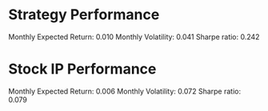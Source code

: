 # Strategy Performance
Monthly Expected Return: 0.010
Monthly Volatility: 0.041
Sharpe ratio: 0.242
# Stock IP Performance
Monthly Expected Return: 0.006
Monthly Volatility: 0.072
Sharpe ratio: 0.079
